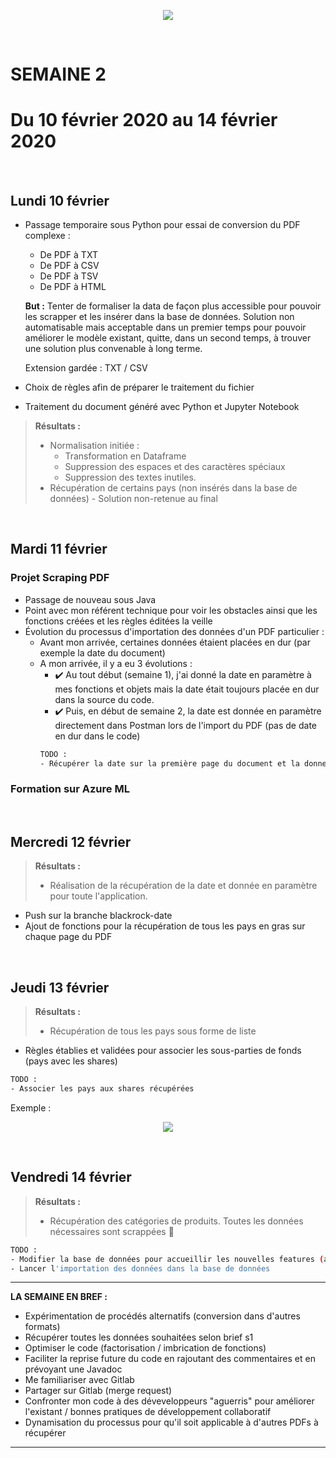 <p align="center"><img src="https://zupimages.net/up/20/06/pd6r.png"></p>
<br/>

# SEMAINE 2
# Du 10 février 2020 au 14 février 2020
<br/>

## Lundi 10 février

* Passage temporaire sous Python pour essai de conversion du PDF complexe :
    * De PDF à TXT
    * De PDF à CSV
    * De PDF à TSV
    * De PDF à HTML

    **But :** Tenter de formaliser la data de façon plus accessible pour pouvoir les scrapper et les insérer dans la base de données. Solution non automatisable mais acceptable dans un premier temps pour pouvoir améliorer le modèle existant, quitte, dans un second temps, à trouver une solution plus convenable à long terme.

    Extension gardée : TXT / CSV

* Choix de règles afin de préparer le traitement du fichier
* Traitement du document généré avec Python et Jupyter Notebook
> **Résultats :**
>   * Normalisation initiée : 
>        * Transformation en Dataframe
>        * Suppression des espaces et des caractères spéciaux  
>        * Suppression des textes inutiles.
>    * Récupération de certains pays (non insérés dans la base de données) - Solution non-retenue au final
<br/>

## Mardi 11 février

### Projet Scraping PDF
* Passage de nouveau sous Java
* Point avec mon référent technique pour voir les obstacles ainsi que les fonctions créées et les règles éditées la veille
* Évolution du processus d'importation des données d'un PDF particulier : 
    * Avant mon arrivée, certaines données étaient placées en dur (par exemple la date du document)
    * A mon arrivée, il y a eu 3 évolutions : 
        * :heavy_check_mark: Au tout début (semaine 1), j'ai donné la date en paramètre à mes fonctions et objets mais la date était toujours placée en dur dans la source du code. 
        * :heavy_check_mark: Puis, en début de semaine 2, la date est donnée en paramètre directement dans Postman lors de l'import du PDF (pas de date en dur dans le code)
        ```bash
        TODO :
        - Récupérer la date sur la première page du document et la donner en paramètre à toute l'application.
        ```

### Formation sur Azure ML
<br/>

## Mercredi 12 février

> **Résultats :**
> * Réalisation de la récupération de la date et donnée en paramètre pour toute l'application.
* Push sur la branche blackrock-date
* Ajout de fonctions pour la récupération de tous les pays en gras sur chaque page du PDF
<br/>

## Jeudi 13 février
> **Résultats :**
> * Récupération de tous les pays sous forme de liste
* Règles établies et validées pour associer les sous-parties de fonds (pays avec les shares)
```bash
TODO :
- Associer les pays aux shares récupérées
```
Exemple :
<p align="center"><img src="https://zupimages.net/up/20/10/kwrw.jpg"></p>

<br/>

## Vendredi 14 février
> **Résultats :**
> * Récupération des catégories de produits. Toutes les données nécessaires sont scrappées :muscle:
```bash
TODO :
- Modifier la base de données pour accueillir les nouvelles features (ajout de champs) 
- Lancer l'importation des données dans la base de données
```


---------------------------------

**LA SEMAINE EN BREF :** 
- Expérimentation de procédés alternatifs (conversion dans d'autres formats)
- Récupérer toutes les données souhaitées selon brief s1
- Optimiser le code (factorisation / imbrication de fonctions)
- Faciliter la reprise future du code en rajoutant des commentaires et en prévoyant une Javadoc
- Me familiariser avec Gitlab
- Partager sur Gitlab (merge request)
- Confronter mon code à des déveveloppeurs "aguerris" pour améliorer l'existant / bonnes pratiques de développement collaboratif
- Dynamisation du processus pour qu'il soit applicable à d'autres PDFs à récupérer

---------------------------------
